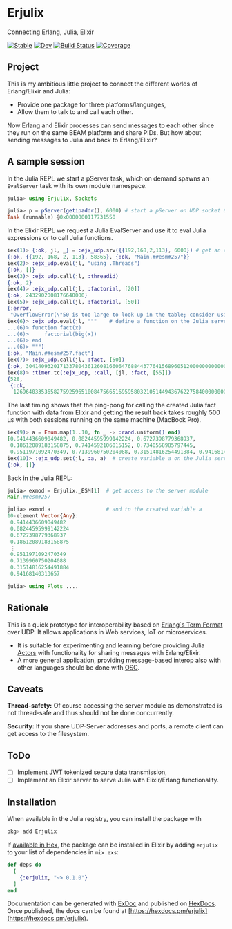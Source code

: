 # Erjulix

Connecting Erlang, Julia, Elixir

[![Stable](https://img.shields.io/badge/docs-stable-blue.svg)](https://pbayer.github.io/erjulix/stable)
[![Dev](https://img.shields.io/badge/docs-dev-blue.svg)](https://pbayer.github.io/erjulix/dev)
[![Build Status](https://github.com/pbayer/erjulix/workflows/CI/badge.svg)](https://github.com/pbayer/erjulix/actions)
[![Coverage](https://codecov.io/gh/pbayer/erjulix/branch/master/graph/badge.svg)](https://codecov.io/gh/pbayer/erjulix)

## Project

This is my ambitious little project to connect the different worlds of Erlang/Elixir and Julia:

- Provide one package for three platforms/languages,
- Allow them to talk to and call each other.

Now Erlang and Elixir processes can send messages to each other since they run on the same BEAM platform and share PIDs. But how about sending messages to Julia and back to Erlang/Elixir?

## A sample session

In the Julia REPL we start a pServer task, which on demand spawns an `EvalServer` task with its own module namespace.

```julia
julia> using Erjulix, Sockets

julia> p = pServer(getipaddr(), 6000) # start a pServer on UDP socket 6000
Task (runnable) @0x0000000117731550
```

In the Elixir REPL we request a Julia EvalServer and use it to 
eval Julia expressions or to call Julia functions.

```elixir
iex(1)> {:ok, jl, _} = :ejx_udp.srv({{192,168,2,113}, 6000}) # get an eval server from Julia
{:ok, {{192, 168, 2, 113}, 58365}, {:ok, "Main.##esm#257"}}
iex(2)> :ejx_udp.eval(jl, "using .Threads")
{:ok, []}
iex(3)> :ejx_udp.call(jl, :threadid)
{:ok, 2}
iex(4)> :ejx_udp.call(jl, :factorial, [20])
{:ok, 2432902008176640000}
iex(5)> :ejx_udp.call(jl, :factorial, [50])
{:error,
 "OverflowError(\"50 is too large to look up in the table; consider using `factorial(big(50))` instead\")"}
iex(6)> :ejx_udp.eval(jl, """    # define a function on the Julia server
...(6)> function fact(x)
...(6)>     factorial(big(x))
...(6)> end
...(6)> """)
{:ok, "Main.##esm#257.fact"}
iex(7)> :ejx_udp.call(jl, :fact, [50])
{:ok, 30414093201713378043612608166064768844377641568960512000000000000}
iex(8)> :timer.tc(:ejx_udp, :call, [jl, :fact, [55]])
{528,
 {:ok,
  12696403353658275925965100847566516959580321051449436762275840000000000000}}
```

The last timing shows that the ping-pong for calling the created Julia fact function with data from Elixir and getting the result back takes roughly 500 µs with both sessions running on the same machine (MacBook Pro).

```elixir
iex(9)> a = Enum.map(1..10, fn _ -> :rand.uniform() end)
[0.9414436609049482, 0.08244595999142224, 0.6727398779368937,
 0.18612089183158875, 0.7414592106015152, 0.7340558985797445,
 0.9511971092470349, 0.7139960750204088, 0.31514816254491884, 0.94168140313657]
iex(10)> :ejx_udp.set(jl, :a, a)  # create variable a on the Julia server
{:ok, []}
```

Back in the Julia REPL:

```julia
julia> exmod = Erjulix._ESM[1]  # get access to the server module
Main.##esm#257

julia> exmod.a                  # and to the created variable a
10-element Vector{Any}:
 0.9414436609049482
 0.08244595999142224
 0.6727398779368937
 0.18612089183158875
 ⋮
 0.9511971092470349
 0.7139960750204088
 0.31514816254491884
 0.94168140313657

julia> using Plots ....
```

## Rationale

This is a quick prototype for interoperability based on [Erlang`s Term Format](http://erlang.org/doc/apps/erts/erl_ext_dist.html) over UDP. It allows applications in Web services, IoT or microservices.

- It is suitable for experimenting and learning before providing Julia [Actors](https://github.com/JuliaActors/Actors.jl) with functionality for sharing messages with Erlang/Elixir.
- A more general application, providing message-based interop also with other languages should be done with [OSC](http://opensoundcontrol.org).

## Caveats

**Thread-safety:** Of course accessing the server module as demonstrated is not thread-safe and thus should not be done concurrently.

**Security:** If you share UDP-Server addresses and ports, a remote client can get access to the filesystem.

## ToDo

- [ ] Implement [JWT](https://jwt.io) tokenized secure data transmission,
- [ ] Implement an Elixir server to serve Julia with Elixir/Erlang functionality.

## Installation

When available in the Julia registry, you can install the package with

```julia
pkg> add Erjulix
```

If [available in Hex](https://hex.pm/docs/publish), the package can be installed in Elixir by adding `erjulix` to your list of dependencies in `mix.exs`:

```elixir
def deps do
  [
    {:erjulix, "~> 0.1.0"}
  ]
end
```

Documentation can be generated with [ExDoc](https://github.com/elixir-lang/ex_doc)
and published on [HexDocs](https://hexdocs.pm). Once published, the docs can
be found at [https://hexdocs.pm/erjulix](https://hexdocs.pm/erjulix).


